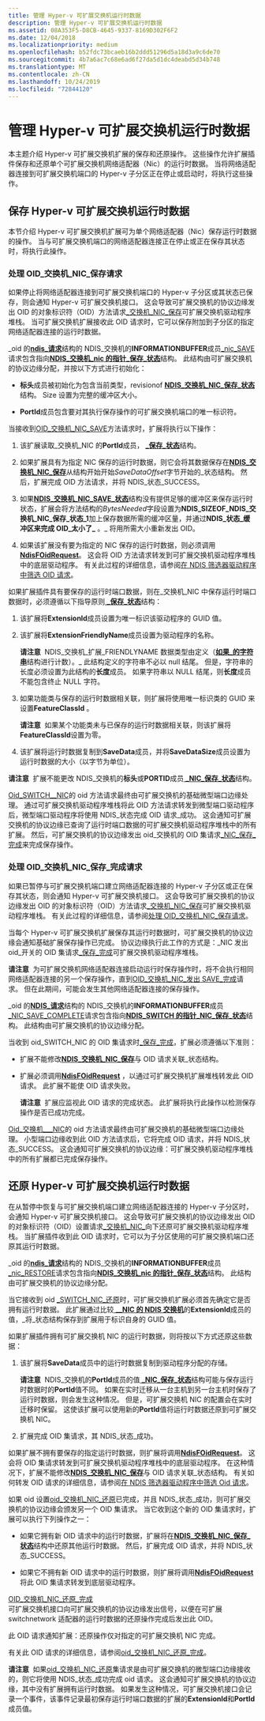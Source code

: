 ```yaml
---
title: 管理 Hyper-v 可扩展交换机运行时数据
description: 管理 Hyper-v 可扩展交换机运行时数据
ms.assetid: 08A353F5-D8CB-4645-9337-8169D302F6F2
ms.date: 12/04/2018
ms.localizationpriority: medium
ms.openlocfilehash: b52fdc73bcaeb16b2ddd51296d5a18d3a9c6de70
ms.sourcegitcommit: 4b7a6ac7c68e6ad6f27da5d1dc4deabd5d34b748
ms.translationtype: MT
ms.contentlocale: zh-CN
ms.lasthandoff: 10/24/2019
ms.locfileid: "72844120"
---
```

# <a name="managing-hyper-v-extensible-switch-run-time-data"></a>管理 Hyper-v 可扩展交换机运行时数据

本主题介绍 Hyper-v 可扩展交换机扩展的保存和还原操作。 这些操作允许扩展插件保存和还原单个可扩展交换机网络适配器（Nic）的运行时数据。 当将网络适配器连接到可扩展交换机端口的 Hyper-v 子分区正在停止或启动时，将执行这些操作。

## <a name="saving-hyper-v-extensible-switch-run-time-data"></a>保存 Hyper-v 可扩展交换机运行时数据

本节介绍 Hyper-v 可扩展交换机扩展可为单个网络适配器（Nic）保存运行时数据的操作。 当与可扩展交换机端口的网络适配器连接正在停止或正在保存其状态时，将执行此操作。

### <a name="handling-the-oid_switch_nic_save-request"></a>处理 OID\_交换机\_NIC\_保存请求

如果停止将网络适配器连接到可扩展交换机端口的 Hyper-v 子分区或其状态已保存，则会通知 Hyper-v 可扩展交换机接口。 这会导致可扩展交换机的协议边缘发出 OID 的对象标识符（OID）方法请求[\_交换机\_NIC\_保存](https://docs.microsoft.com/windows-hardware/drivers/network/oid-switch-nic-save)可扩展交换机驱动程序堆栈。 当可扩展交换机扩展接收此 OID 请求时，它可以保存附加到子分区的指定网络适配器连接的运行时数据。

\_oid 的[**ndis\_请求**](https://docs.microsoft.com/windows-hardware/drivers/ddi/ndis/ns-ndis-_ndis_oid_request)结构的 NDIS\_交换机的**INFORMATIONBUFFER**成员[\_nic\_SAVE](https://docs.microsoft.com/windows-hardware/drivers/network/oid-switch-nic-save)请求包含指向[**NDIS\_交换机\_nic 的指针\_保存\_状态**](https://docs.microsoft.com/windows-hardware/drivers/ddi/ntddndis/ns-ntddndis-_ndis_switch_nic_save_state)结构。 此结构由可扩展交换机的协议边缘分配，并按以下方式进行初始化：

-   **标头**成员被初始化为包含当前类型，revisionof [**NDIS\_交换机\_NIC\_保存\_状态**](https://docs.microsoft.com/windows-hardware/drivers/ddi/ntddndis/ns-ntddndis-_ndis_switch_nic_save_state)结构。 Size 设置为完整的缓冲区大小。

-   **PortId**成员包含要对其执行保存操作的可扩展交换机端口的唯一标识符。

当接收到[OID\_交换机\_NIC\_SAVE](https://docs.microsoft.com/windows-hardware/drivers/network/oid-switch-nic-save)方法请求时，扩展将执行以下操作：

1.  该扩展读取\_交换机\_NIC 的**PortId**成员， [ **\_保存\_状态**](https://docs.microsoft.com/windows-hardware/drivers/ddi/ntddndis/ns-ntddndis-_ndis_switch_nic_save_state)结构。

2.  如果扩展具有为指定 NIC 保存的运行时数据，则它会将其数据保存在[**NDIS\_交换机\_NIC\_保存**](https://docs.microsoft.com/windows-hardware/drivers/ddi/ntddndis/ns-ntddndis-_ndis_switch_nic_save_state)从结构开始开始*SaveDataOffset*字节开始的\_状态结构。 然后，扩展完成 OID 方法请求，并将 NDIS\_状态\_SUCCESS。

3.  如果[**NDIS\_交换机\_NIC\_SAVE\_状态**](https://docs.microsoft.com/windows-hardware/drivers/ddi/ntddndis/ns-ntddndis-_ndis_switch_nic_save_state)结构没有提供足够的缓冲区来保存运行时状态，扩展会将方法结构的*BytesNeeded*字段设置为**NDIS\_SIZEOF\_NDIS\_交换机\_NIC\_保存\_状态\_1**加上保存数据所需的缓冲区量，并通过**NDIS\_状态\_缓冲区来完成 OID\_太小了\_** 。\_ 将用所需大小重新发出 OID。

4.  如果该扩展没有要为指定的 NIC 保存的运行时数据，则必须调用[**NdisFOidRequest**](https://docs.microsoft.com/windows-hardware/drivers/ddi/ndis/nf-ndis-ndisfoidrequest)。 这会将 OID 方法请求转发到可扩展交换机驱动程序堆栈中的底层驱动程序。 有关此过程的详细信息，请参阅[在 NDIS 筛选器驱动程序中筛选 OID 请求](filtering-oid-requests-in-an-ndis-filter-driver.md)。

如果扩展插件具有要保存的运行时端口数据，则在\_交换机\_NIC 中保存运行时端口数据时，必须遵循以下指导原则[ **\_保存\_状态**](https://docs.microsoft.com/windows-hardware/drivers/ddi/ntddndis/ns-ntddndis-_ndis_switch_nic_save_state)结构：

1.  该扩展将**ExtensionId**成员设置为唯一标识该驱动程序的 GUID 值。
2.  该扩展将**ExtensionFriendlyName**成员设置为驱动程序的名称。

    **请注意**  NDIS\_交换机\_扩展\_FRIENDLYNAME 数据类型由定义（[**如果\_的字符串**](https://docs.microsoft.com/windows/desktop/api/ifdef/ns-ifdef-_if_counted_string_lh)结构进行计数）。\_ 此结构定义的字符串不必以 null 结尾。 但是，字符串的长度必须设置为此结构的**长度**成员。 如果字符串以 NULL 结尾，则**长度**成员不能包含终止 NULL 字符。     

3.  如果功能类与保存的运行时数据相关联，则扩展将使用唯一标识类的 GUID 来设置**FeatureClassId** 。

    **请注意**  如果某个功能类未与已保存的运行时数据相关联，则该扩展将**FeatureClassId**设置为零。     

4.  该扩展将运行时数据复制到**SaveData**成员，并将**SaveDataSize**成员设置为运行时数据的大小（以字节为单位）。

**请注意**  扩展不能更改 NDIS\_交换机的**标头**或**PORTID**成员[ **\_NIC\_保存\_状态**](https://docs.microsoft.com/windows-hardware/drivers/ddi/ntddndis/ns-ntddndis-_ndis_switch_nic_save_state)结构。 

[Oid\_SWITCH\_\_NIC](https://docs.microsoft.com/windows-hardware/drivers/network/oid-switch-nic-save)的 oid 方法请求最终由可扩展交换机的基础微型端口边缘处理。 通过可扩展交换机驱动程序堆栈将此 OID 方法请求转发到微型端口驱动程序后，微型端口驱动程序将使用 NDIS\_状态完成 OID 请求\_成功。 这会通知可扩展交换机的协议边缘已查询了运行时端口数据的可扩展交换机驱动程序堆栈中的所有扩展。 然后，可扩展交换机的协议边缘发出 oid\_交换机的 OID 集请求[\_NIC\_保存\_完成](https://docs.microsoft.com/windows-hardware/drivers/network/oid-switch-nic-save-complete)来完成保存操作。

### <a name="handling-the-oid_switch_nic_save_complete-request"></a>处理 OID\_交换机\_NIC\_保存\_完成请求

如果已暂停与可扩展交换机端口建立网络适配器连接的 Hyper-v 子分区或正在保存其状态，则会通知 Hyper-v 可扩展交换机接口。 这会导致可扩展交换机的协议边缘发出 OID 的对象标识符（OID）方法请求[\_交换机\_NIC\_保存](https://docs.microsoft.com/windows-hardware/drivers/network/oid-switch-nic-save)可扩展交换机驱动程序堆栈。 有关此过程的详细信息，请参阅[处理 OID\_交换机\_NIC\_保存请求](handling-the-oid-switch-nic-save-request.md)。

当每个 Hyper-v 可扩展交换机扩展保存其运行时数据时，可扩展交换机的协议边缘会通知基础扩展保存操作已完成。 协议边缘执行此工作的方式是：\_NIC 发出 oid\_开关的 OID 集请求[\_保存\_完成](https://docs.microsoft.com/windows-hardware/drivers/network/oid-switch-nic-save-complete)可扩展交换机驱动程序堆栈。

**请注意**  为可扩展交换机网络适配器连接启动运行时保存操作时，将不会执行相同网络适配器连接的另一个保存操作，直到[OID\_交换机\_NIC\_发出 SAVE\_完成](https://docs.microsoft.com/windows-hardware/drivers/network/oid-switch-nic-save-complete)请求。 但在此期间，可能会发生其他网络适配器连接的保存操作。 

\_oid 的[**NDIS\_请求**](https://docs.microsoft.com/windows-hardware/drivers/ddi/ndis/ns-ndis-_ndis_oid_request)结构的 NDIS\_交换机的**INFORMATIONBUFFER**成员[\_NIC\_SAVE\_COMPLETE](https://docs.microsoft.com/windows-hardware/drivers/network/oid-switch-nic-save-complete)请求包含指向[**NDIS\_SWITCH 的指针\_NIC\_保存\_状态**](https://docs.microsoft.com/windows-hardware/drivers/ddi/ntddndis/ns-ntddndis-_ndis_switch_nic_save_state)结构。 此结构由可扩展交换机的协议边缘分配。

当收到 oid\_SWITCH\_NIC 的 OID 集请求时[\_保存\_完成](https://docs.microsoft.com/windows-hardware/drivers/network/oid-switch-nic-save-complete)，扩展必须遵循以下准则：

-   扩展不能修改[**NDIS\_交换机\_NIC\_保存**](https://docs.microsoft.com/windows-hardware/drivers/ddi/ntddndis/ns-ntddndis-_ndis_switch_nic_save_state)与 OID 请求关联\_状态结构。

-   扩展必须调用[**NdisFOidRequest**](https://docs.microsoft.com/windows-hardware/drivers/ddi/ndis/nf-ndis-ndisfoidrequest) ，以通过可扩展交换机扩展堆栈转发此 OID 请求。 此扩展不能使 OID 请求失败。

    **请注意**  扩展应监视此 OID 请求的完成状态。 此扩展将执行此操作以检测保存操作是否已成功完成。     

[Oid\_交换机\_\_\_NIC](https://docs.microsoft.com/windows-hardware/drivers/network/oid-switch-nic-save-complete)的 oid 方法请求最终由可扩展交换机的基础微型端口边缘处理。 小型端口边缘收到此 OID 方法请求后，它将完成 OID 请求，并将 NDIS\_状态\_SUCCESS。 这会通知可扩展交换机的协议边缘：可扩展交换机驱动程序堆栈中的所有扩展都已完成保存操作。

## <a name="restoring-hyper-v-extensible-switch-run-time-data"></a>还原 Hyper-v 可扩展交换机运行时数据

在从暂停中恢复与可扩展交换机端口建立网络适配器连接的 Hyper-v 子分区时，会通知 Hyper-v 可扩展交换机接口。 这会导致可扩展交换机的协议边缘发出 OID 的对象标识符（OID）设置请求[\_交换机\_NIC\_](https://docs.microsoft.com/windows-hardware/drivers/network/oid-switch-nic-restore)向下还原可扩展交换机驱动程序堆栈。 当扩展插件收到此 OID 请求时，它可以为子分区使用的可扩展交换机端口还原其运行时数据。

\_oid 的[**ndis\_请求**](https://docs.microsoft.com/windows-hardware/drivers/ddi/ndis/ns-ndis-_ndis_oid_request)结构的 NDIS\_交换机的**INFORMATIONBUFFER**成员[\_nic\_RESTORE](https://docs.microsoft.com/windows-hardware/drivers/network/oid-switch-nic-save)请求包含指向[**NDIS\_交换机\_nic 的指针\_保存\_状态**](https://docs.microsoft.com/windows-hardware/drivers/ddi/ntddndis/ns-ntddndis-_ndis_switch_nic_save_state)结构。 此结构由可扩展交换机的协议边缘分配。

当它接收到 oid [\_SWITCH\_NIC\_还原](https://docs.microsoft.com/windows-hardware/drivers/network/oid-switch-nic-restore)时，可扩展交换机扩展必须首先确定它是否拥有运行时数据。 此扩展通过比较[ **\_\_NIC 的 NDIS 交换机**](https://docs.microsoft.com/windows-hardware/drivers/ddi/ntddndis/ns-ntddndis-_ndis_switch_nic_save_state)的**ExtensionId**成员的值，\_将\_状态结构保存到扩展用于标识自身的 GUID 值。

如果扩展插件拥有可扩展交换机 NIC 的运行时数据，则将按以下方式还原这些数据：

1.  该扩展将**SaveData**成员中的运行时数据复制到驱动程序分配的存储。

    **请注意**  NDIS\_交换机的**PortId**成员的值[ **\_NIC\_保存\_状态**](https://docs.microsoft.com/windows-hardware/drivers/ddi/ntddndis/ns-ntddndis-_ndis_switch_nic_save_state)结构可能与保存运行时数据时的**PortId**值不同。 如果在实时迁移从一台主机到另一台主机时保存了运行时数据，则会发生这种情况。 但是，可扩展交换机 NIC 的配置会在实时迁移时保留。 这使该扩展可以使用新的**PortId**值将运行时数据还原到可扩展交换机 NIC。     

2.  扩展完成 OID 集请求，其 NDIS\_状态\_成功。

如果扩展不拥有要保存的指定运行时数据，则扩展将调用[**NdisFOidRequest**](https://docs.microsoft.com/windows-hardware/drivers/ddi/ndis/nf-ndis-ndisfoidrequest)。 这会将 OID 集请求转发到可扩展交换机驱动程序堆栈中的底层驱动程序。 在这种情况下，扩展不能修改[**NDIS\_交换机\_NIC\_保存**](https://docs.microsoft.com/windows-hardware/drivers/ddi/ntddndis/ns-ntddndis-_ndis_switch_nic_save_state)与 OID 请求关联\_状态结构。 有关如何转发 OID 请求的详细信息，请参阅[在 NDIS 筛选器驱动程序中筛选 Oid 请求](filtering-oid-requests-in-an-ndis-filter-driver.md)。

如果 oid 设置[oid\_交换机\_NIC\_还原](https://docs.microsoft.com/windows-hardware/drivers/network/oid-switch-nic-restore)已完成，并且 NDIS\_状态\_成功，则可扩展交换机的协议边缘会颁发另一个 OID 集请求。 当它收到这个新的 OID 集请求时，扩展可以执行下列操作之一：

-   如果它拥有新 OID 请求中的运行时数据，扩展将在[**NDIS\_交换机\_NIC\_保存\_状态**](https://docs.microsoft.com/windows-hardware/drivers/ddi/ntddndis/ns-ntddndis-_ndis_switch_nic_save_state)结构中还原其他运行时数据。 然后，扩展完成 OID 请求，并将 NDIS\_状态\_SUCCESS。

-   如果它不拥有新 OID 请求中的运行时数据，则扩展将调用[**NdisFOidRequest**](https://docs.microsoft.com/windows-hardware/drivers/ddi/ndis/nf-ndis-ndisfoidrequest)将此 OID 集请求转发到底层驱动程序。

<a href="" id="oid-switch-nic-restore-complete"></a>[OID\_交换机\_NIC\_还原\_完成](https://docs.microsoft.com/windows-hardware/drivers/network/oid-switch-nic-restore-complete)  
可扩展交换机接口向可扩展交换机的协议边缘发出信号，以便在可扩展 switchnetwork 适配器的运行时数据的还原操作完成后发出此 OID。

此 OID 请求通知扩展：还原操作仅对指定的可扩展交换机 NIC 完成。

有关此 OID 请求的详细信息，请参阅[oid\_交换机\_NIC\_还原\_完成](https://docs.microsoft.com/windows-hardware/drivers/network/oid-switch-nic-restore-complete)。

**请注意**  如果[oid\_交换机\_NIC\_还原](https://docs.microsoft.com/windows-hardware/drivers/network/oid-switch-nic-restore)集请求是由可扩展交换机的微型端口边缘接收的，则它将使用 NDIS\_状态\_成功完成 oid 请求。 这会通知可扩展交换机的协议边缘，其中没有扩展拥有运行时数据。 如果发生这种情况，可扩展交换机接口会记录一个事件，该事件记录最初保存运行时端口数据的扩展的**ExtensionId**和**PortId**成员值。